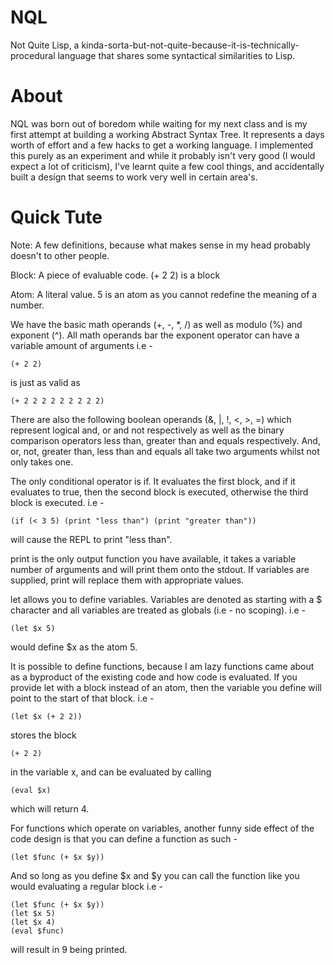 NQL
===

Not Quite Lisp, a kinda-sorta-but-not-quite-because-it-is-technically-procedural language that shares
some syntactical similarities to Lisp.

About
=====

NQL was born out of boredom while waiting for my next class and is my first attempt
at building a working Abstract Syntax Tree. It represents a days worth of effort and
a few hacks to get a working language. I implemented this purely as an experiment and
while it probably isn't very good (I would expect a lot of criticism), I've learnt
quite a few cool things, and accidentally built a design that seems to work very well
in certain area's.

Quick Tute
==========

Note: A few definitions, because what makes sense in my head probably doesn't to other people.

Block: A piece of evaluable code. (+ 2 2) is a block

Atom: A literal value. 5 is an atom as you cannot redefine the meaning of a number.

We have the basic math operands (+, -, *, /) as well as modulo (%) and exponent (^).
All math operands bar the exponent operator can have a variable amount of arguments i.e -

```
(+ 2 2)
```

 is just as valid as 

```
(+ 2 2 2 2 2 2 2 2 2)
```

There are also the following boolean operands (&, |, !, <, >, =) which represent logical
and, or and not respectively as well as the binary comparison operators less than,
greater than and equals respectively. And, or, not, greater than, less than and equals
all take two arguments whilst not only takes one.

The only conditional operator is if. It evaluates the first block, and if it evaluates
to true, then the second block is executed, otherwise the third block is executed. i.e - 

```
(if (< 3 5) (print "less than") (print "greater than")) 
```

will cause the REPL to print "less than".

print is the only output function you have available, it takes a variable number of
arguments and will print them onto the stdout. If variables are supplied, print will
replace them with appropriate values.

let allows you to define variables. Variables are denoted as starting with a $ character
and all variables are treated as globals (i.e - no scoping). i.e - 

```
(let $x 5) 
```

would define $x as the atom 5.

It is possible to define functions, because I am lazy functions came about as a byproduct
of the existing code and how code is evaluated. If you provide let with a block instead
of an atom, then the variable you define will point to the start of that block. i.e - 

```
(let $x (+ 2 2)) 
```

stores the block 

```
(+ 2 2) 
```

in the variable x, and can be evaluated by calling 

```
(eval $x) 
```

which will return 4.

For functions which operate on variables, another funny side effect of the code design
is that you can define a function as such - 

```
(let $func (+ $x $y))
```

 And so long as you define $x and $y you can call the function like you would evaluating a  regular 
block i.e - 

```
(let $func (+ $x $y))
(let $x 5)
(let $x 4)
(eval $func)
```

will result in 9 being printed.
